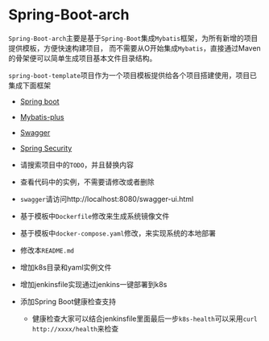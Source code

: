 # Spring-Boot-arch
`Spring-Boot-arch`主要是基于`Spring-Boot`集成`Mybatis`框架，为所有新增的项目提供模板，方便快速构建项目，
而不需要从O开始集成`Mybatis`，直接通过Maven的骨架便可以简单生成项目基本文件目录结构。

`spring-boot-template`项目作为一个项目模板提供给各个项目搭建使用，项目已集成下面框架

* [Spring boot](http://docs.spring.io/spring-boot/docs/1.5.6.RELEASE/reference/htmlsingle/)
* [Mybatis-plus](http://mp.baomidou.com/#/quick-start)
* [Swagger](https://swagger.io/docs/)
* [Spring Security](http://docs.spring.io/spring-security/site/docs/4.2.3.RELEASE/reference/htmlsingle/)

* 请搜索项目中的`TODO`，并且替换内容
* 查看代码中的实例，不需要请修改或者删除
* `swagger`请访问http://localhost:8080/swagger-ui.html
* 基于模板中`Dockerfile`修改来生成系统镜像文件
* 基于模板中`docker-compose.yaml`修改，来实现系统的本地部署
* 修改本`README.md`

* 增加k8s目录和yaml实例文件
* 增加jenkinsfile实现通过jenkins一键部署到k8s
* 添加Spring Boot健康检查支持
    - 健康检查大家可以结合jenkinsfile里面最后一步`k8s-health`可以采用`curl http://xxxx/health`来检查

